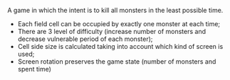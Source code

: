 A game in which the intent is to kill all monsters in the least possible time.

+ Each field cell can be occupied by exactly one monster at each time;
+ There are 3 level of difficulty (increase number of monsters and decrease vulnerable period of each monster);
+ Cell side size is calculated taking into account which kind of screen is used;
+ Screen rotation preserves the game state (number of monsters and spent time)
